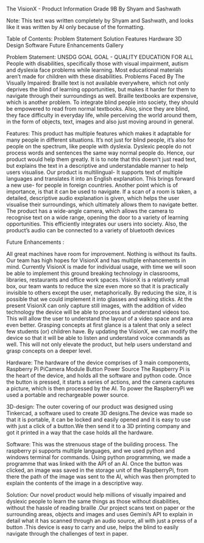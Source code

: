 The VisionX - Product Information
Grade 9B 
By Shyam and Sashwath

Note: This text was written completely by Shyam and Sashwath, and looks like it was written by AI only because of the formatting.

Table of Contents:
Problem Statement
Solution
Features
Hardware
3D Design
Software
Future Enhancements
Gallery

Problem Statement:
UNSDG GOAL GOAL - QUALITY EDUCATION FOR ALL
People with disabilities, specifically those with visual impairment, autism and dyslexia face problems while learning. Most educational materials aren’t made for children with these disabilities.
Problems Faced By The Visually Impaired:
Braille text is not available everywhere, which not only deprives the blind of learning opportunities, but makes it harder for them to navigate through their surroundings as well. Braille textbooks are expensive, which is another problem. To integrate blind people into society, they should be empowered to read from normal textbooks.
Also, since they are blind, they face difficulty in everyday life, while perceiving the world around them, in the form of objects, text, images and also just moving around in general.

Features: 
This product has multiple features which makes it adaptable for many people in different situations. 
It’s not just for blind people, it’s also for people on the spectrum, like people with dyslexia. Dyslexic people do not process words and sentences the same way normal people do. Hence, our product would help them greatly. It is to note that this doesn't just read text, but explains the text in a descriptive and understandable manner to help users visualise. 
Our product is multilingual- It supports text of multiple languages and translates it into an English explanation. This brings forward a new use- for people in foreign countries.
Another point which is of importance, is that it can be used to navigate. If a scan of a room is taken, a detailed, descriptive audio explanation is given, which helps the user visualise their surroundings, which ultimately allows them to navigate better.
The product has a wide-angle camera, which allows the camera to recognise text on a wide range, opening the door to a variety of learning opportunities. This efficiently integrates our users into society.
Also, the product’s audio can be connected to a variety of bluetooth devices 

Future Enhancements :

All great machines have room for improvement. Nothing is without its faults. Our team has high hopes for VisionX and has multiple enhancements in mind. 
Currently VisionX is made for individual usage, with time we will soon be able to implement this ground breaking technology in classrooms, libraries, restaurants and office work spaces.
VisionX is a relatively small box, our team wants to reduce the size even more  so that it is practically invisible to others except the user, metaphorically. By reducing the size, it is possible that we could implement it into glasses and walking sticks. 
At the present VisionX can only capture still images, with the addition of video technology the device will be able to process and understand videos too. This will allow the user to understand the layout of a video space and area even better.
Grasping concepts at first glance is a talent that only a select few students (or) children have. By updating the VisionX, we can modify the device so that it will be able to listen and understand voice commands as well. This will not only elevate the product, but help users understand and grasp concepts on a deeper level.


Hardware:
The hardware of the device comprises of 3 main components, 
Raspberry Pi
PiCamera Module
Button
Power Source
The Raspberry Pi is the heart of the device, and holds all the software and python code. Once the button is pressed, it starts a series of actions, and the camera captures a picture, which is then processed by the AI. To power the RaspberryPi we used a portable and rechargeable power source.

3D-design:
The outer covering of our product was designed using Tinkercad, a software used to create 3D designs.The device was made so that it is portable, it can be locked and easily opened and it is easy to use with just a click of a button.We then send it to a 3D printing company and got it printed in a way that the case holds all the hardware.

Software:
This was the strenuous stage of the building process. The raspberry pi supports multiple languages, and we used python and windows terminal for commands. Using python programming, we made a programme that was linked with the API of an AI. Once the button was clicked, an image was saved in the storage unit of the RaspberryPi, from there the path of the image was sent to the AI, which was then prompted to explain the contents of the image in a descriptive way.


Solution:
Our novel product would help millions of visually impaired and dyslexic people to learn the same things as those without disabilities, without the hassle of reading braille .Our project scans text on paper or the surrounding areas, objects and images and uses Gemini’s API to explain in detail what it has scanned through an audio source, all with just a press of a button .This device is easy to carry and use,  helps the blind to easily navigate through the challenges of text in paper.


